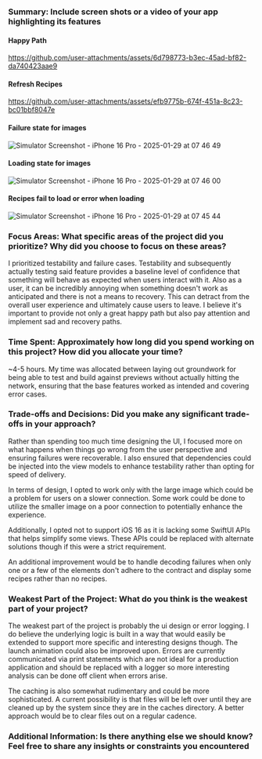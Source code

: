 ### Summary: Include screen shots or a video of your app highlighting its features

#### Happy Path
https://github.com/user-attachments/assets/6d798773-b3ec-45ad-bf82-da740423aae9

#### Refresh Recipes
https://github.com/user-attachments/assets/efb9775b-674f-451a-8c23-bc01bbf8047e

#### Failure state for images
![Simulator Screenshot - iPhone 16 Pro - 2025-01-29 at 07 46 49](https://github.com/user-attachments/assets/1a28ea0f-f8fd-433e-8ebf-7f3ce270d568)

#### Loading state for images
![Simulator Screenshot - iPhone 16 Pro - 2025-01-29 at 07 46 00](https://github.com/user-attachments/assets/541eba2c-f6f7-4b81-810f-8ef869358132)

#### Recipes fail to load or error when loading
![Simulator Screenshot - iPhone 16 Pro - 2025-01-29 at 07 45 44](https://github.com/user-attachments/assets/350d7798-7c5d-4e2e-b853-637ad007f0eb)


### Focus Areas: What specific areas of the project did you prioritize? Why did you choose to focus on these areas?

I prioritized testability and failure cases. Testability and subsequently actually testing said feature provides a baseline level of confidence that something will behave as expected when users interact with it. Also as a user, it can be incredibly annoying when something doesn't work as anticipated and there is not a means to recovery. This can detract from the overall user experience and ultimately cause users to leave. I believe it's important to provide not only a great happy path but also pay attention and implement sad and recovery paths.

### Time Spent: Approximately how long did you spend working on this project? How did you allocate your time?

~4-5 hours. My time was allocated between laying out groundwork for being able to test and build against previews without actually hitting the network, ensuring that the base features worked as intended and covering error cases.

### Trade-offs and Decisions: Did you make any significant trade-offs in your approach?

Rather than spending too much time designing the UI, I focused more on what happens when things go wrong from the user perspective and ensuring failures were recoverable. I also ensured that dependencies could be injected into the view models to enhance testability rather than opting for speed of delivery. 

In terms of design, I opted to work only with the large image which could be a problem for users on a slower connection. Some work could be done to utilize the smaller image on a poor connection to potentially enhance the experience.

Additionally, I opted not to support iOS 16 as it is lacking some SwiftUI APIs that helps simplify some views. These APIs could be replaced with alternate solutions though if this were a strict requirement.

An additional improvement would be to handle decoding failures when only one or a few of the elements don't adhere to the contract and display some recipes rather than no recipes.

### Weakest Part of the Project: What do you think is the weakest part of your project?

The weakest part of the project is probably the ui design or error logging. I do believe the underlying logic is built in a way that would easily be extended to support more specific and interesting designs though. The launch animation could also be improved upon. Errors are currently communicated via print statements which are not ideal for a production application and should be replaced with a logger so more interesting analysis can be done off client when errors arise. 

The caching is also somewhat rudimentary and could be more sophisticated. A current possibility is that files will be left over until they are cleaned up by the system since they are in the caches directory. A better approach would be to clear files out on a regular cadence. 

### Additional Information: Is there anything else we should know? Feel free to share any insights or constraints you encountered

